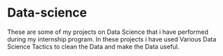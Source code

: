 # Data-science
These are some of my projects on Data Science that i have performed during my internship program.
In these projects i have used Various Data Science Tactics to clean the Data and make the Data useful. 
